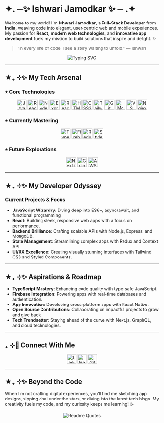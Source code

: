 

# ✦. ─✨ Ishwari Jamodkar ✨ ─ .✦

Welcome to my world! I'm **Ishwari Jamodkar**, a **Full-Stack Developer** from **India**, weaving code into elegant, user-centric web and mobile experiences. My passion for **React**, **modern web technologies**, and **innovative app development** fuels my mission to build solutions that inspire and delight. ✨

> "In every line of code, I see a story waiting to unfold." — Ishwari

<p align="center">
  <img src="https://readme-typing-svg.herokuapp.com?font=Fira+Code&size=20&color=00C4B4&center=true&vCenter=true&width=440&lines=Full-Stack+Developer;React+Enthusiast;API+Architect;Innovation+Driven" alt="Typing SVG" />
</p>

---

## ★₊ ⊹✨ My Tech Arsenal

### ⭒ **Core Technologies**
<div align="center">
  <img src="https://img.shields.io/badge/JavaScript-%23F7DF1E?logo=javascript&logoColor=%23282828&style=flat-square&color=%23F7DF1E" alt="JavaScript" height="32" />
  <img src="https://img.shields.io/badge/React-%2361DAFB?logo=react&logoColor=%23282828&style=flat-square&color=%2361DAFB" alt="React" height="32" />
  <img src="https://img.shields.io/badge/Node.js-%23339933?logo=node.js&logoColor=%23FFFFFF&style=flat-square&color=%23339933" alt="Node.js" height="32" />
  <img src="https://img.shields.io/badge/Express.js-%23FFFFFF?logo=express&logoColor=%23FFFFFF&style=flat-square&color=%23404040" alt="Express.js" height="32" />
  <img src="https://img.shields.io/badge/React%20Native-%2361DAFB?logo=react&logoColor=%23282828&style=flat-square&color=%2361DAFB" alt="React Native" height="32" />
  <img src="https://img.shields.io/badge/HTML5-%23E34F26?logo=html5&logoColor=%23FFFFFF&style=flat-square&color=%23E34F26" alt="HTML5" height="32" />
  <img src="https://img.shields.io/badge/CSS3-%231572B6?logo=css3&logoColor=%23FFFFFF&style=flat-square&color=%231572B6" alt="CSS3" height="32" />
  <img src="https://img.shields.io/badge/Tailwind%20CSS-%2338B2AC?logo=tailwind-css&logoColor=%23FFFFFF&style=flat-square&color=%2338B2AC" alt="Tailwind CSS" height="32" />
  <img src="https://img.shields.io/badge/Git-%23F05032?logo=git&logoColor=%23FFFFFF&style=flat-square&color=%23F05032" alt="Git" height="32" />
  <img src="https://img.shields.io/badge/MongoDB-%2347A248?logo=mongodb&logoColor=%23FFFFFF&style=flat-square&color=%2347A248" alt="MongoDB" height="32" />
  <img src="https://img.shields.io/badge/VS%20Code-%23007ACC?logo=visual-studio-code&logoColor=%23FFFFFF&style=flat-square&color=%23007ACC" alt="VS Code" height="32" />
   <img src="https://img.shields.io/badge/Nginx-%23009639?logo=nginx&logoColor=%23FFFFFF&style=flat-square&color=%23009639" alt="Nginx" height="32" />
</div>

### ⭒ **Currently Mastering**
<div align="center">
  <img src="https://img.shields.io/badge/TypeScript-%233178C6?logo=typescript&logoColor=%23FFFFFF&style=flat-square&color=%233178C6" alt="TypeScript" height="32" />
  <img src="https://img.shields.io/badge/Firebase-%23FFCA28?logo=firebase&logoColor=%23282828&style=flat-square&color=%23FFCA28" alt="Firebase" height="32" />
  <img src="https://img.shields.io/badge/Redux-%23764ABC?logo=redux&logoColor=%23FFFFFF&style=flat-square&color=%23764ABC" alt="Redux" height="32" />
  <img src="https://img.shields.io/badge/Styled%20Components-%23DB7093?logo=styled-components&logoColor=%23FFFFFF&style=flat-square&color=%23DB7093" alt="Styled Components" height="32" />
</div>

### ⭒ **Future Explorations**
<div align="center">
  <img src="https://img.shields.io/badge/Next.js-%23FFFFFF?logo=next.js&logoColor=%23FFFFFF&style=flat-square&color=%23282828" alt="Next.js" height="32" />
  <img src="https://img.shields.io/badge/GraphQL-%23E10098?logo=graphql&logoColor=%23FFFFFF&style=flat-square&color=%23E10098" alt="GraphQL" height="32" />
  <img src="https://img.shields.io/badge/AWS-%23FF9900?logo=amazonaws&logoColor=%23FFFFFF&style=flat-square&color=%23FF9900" alt="AWS" height="32" />
</div>

---

## ★₊ ⊹✨ My Developer Odyssey

### **Current Projects & Focus**
- **JavaScript Wizardry**: Diving deep into ES6+, async/await, and functional programming.
- **React**: Building sleek, responsive web apps with a focus on performance.
- **Backend Brilliance**: Crafting scalable APIs with Node.js, Express, and MongoDB.
- **State Management**: Streamlining complex apps with Redux and Context API.
- **UI/UX Excellence**: Creating visually stunning interfaces with Tailwind CSS and Styled Components.

---

## ★₊ ⊹✨ Aspirations & Roadmap

- **TypeScript Mastery**: Enhancing code quality with type-safe JavaScript.
- **Firebase Integration**: Powering apps with real-time databases and authentication.
- **App Innovation**: Developing cross-platform apps with React Native.
- **Open Source Contributions**: Collaborating on impactful projects to grow and give back.
- **Tech Trendsetter**: Staying ahead of the curve with Next.js, GraphQL, and cloud technologies.

---

## ₊ ⊹📍 Connect With Me

<p align="center">
  <a href="https://linkedin.com/in/ishwarijamodkar08ij"><img src="https://img.shields.io/badge/LinkedIn-%230A66C2?logo=linkedin&logoColor=%23FFFFFF&style=for-the-badge" alt="LinkedIn" height="30" /></a>
  <a href="http://medium.com/@ishwarijamodkar08/"><img src="https://img.shields.io/badge/Medium-%23000000?logo=medium&logoColor=%23FFFFFF&style=for-the-badge" alt="Medium" height="30" /></a>
  <a href="https://github.com/ishwarijamodkar"><img src="https://img.shields.io/badge/GitHub-%23181717?logo=github&logoColor=%23FFFFFF&style=for-the-badge" alt="GitHub" height="30" /></a>
</p>

---

## ★₊ ⊹✨ Beyond the Code
When I'm not crafting digital experiences, you’ll find me sketching app designs, sipping chai under the stars, or diving into the latest tech blogs. My creativity fuels my code, and my curiosity keeps me learning! ☕

<p align="center">
  <img src="https://quotes-github-readme.vercel.app/api?type=horizontal&theme=tokyonight&border=true&font=Fira+Code" alt="Readme Quotes" />
</p>


